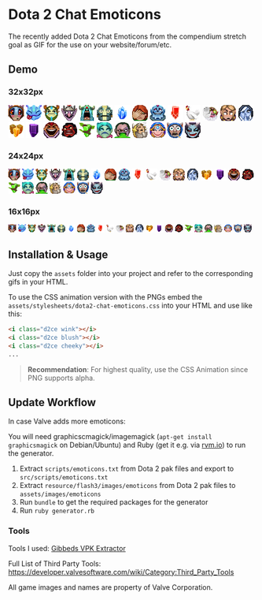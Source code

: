Dota 2 Chat Emoticons
====================

The recently added Dota 2 Chat Emoticons from the compendium stretch goal as GIF for the use on your website/forum/etc.

## Demo

### 32x32px

![:blush:](assets/images/blush.gif)
![:cheeky:](assets/images/cheeky.gif)
![:cool:](assets/images/cool.gif)
![:crazy:](assets/images/crazy.gif)
![:cry:](assets/images/cry.gif)
![:disapprove:](assets/images/disapprove.gif)
![:doubledamage:](assets/images/doubledamage.gif)
![:facepalm:](assets/images/facepalm.gif)
![:happytears:](assets/images/happytears.gif)
![:haste:](assets/images/haste.gif)
![:hex:](assets/images/hex.gif)
![:highfive:](assets/images/highfive.gif)
![:huh:](assets/images/huh.gif)
![:hush:](assets/images/hush.gif)
![:illusion:](assets/images/illusion.gif)
![:invisibility:](assets/images/invisibility.gif)
![:laugh:](assets/images/laugh.gif)
![:rage:](assets/images/rage.gif)
![:regeneration:](assets/images/regeneration.gif)
![:sad:](assets/images/sad.gif)
![:sick:](assets/images/sick.gif)
![:sleeping:](assets/images/sleeping.gif)
![:smile:](assets/images/smile.gif)
![:surprise:](assets/images/surprise.gif)
![:wink:](assets/images/wink.gif)

### 24x24px

![:blush:](assets/images/blush-24.gif)
![:cheeky:](assets/images/cheeky-24.gif)
![:cool:](assets/images/cool-24.gif)
![:crazy:](assets/images/crazy-24.gif)
![:cry:](assets/images/cry-24.gif)
![:disapprove:](assets/images/disapprove-24.gif)
![:doubledamage:](assets/images/doubledamage-24.gif)
![:facepalm:](assets/images/facepalm-24.gif)
![:happytears:](assets/images/happytears-24.gif)
![:haste:](assets/images/haste-24.gif)
![:hex:](assets/images/hex-24.gif)
![:highfive:](assets/images/highfive-24.gif)
![:huh:](assets/images/huh-24.gif)
![:hush:](assets/images/hush-24.gif)
![:illusion:](assets/images/illusion-24.gif)
![:invisibility:](assets/images/invisibility-24.gif)
![:laugh:](assets/images/laugh-24.gif)
![:rage:](assets/images/rage-24.gif)
![:regeneration:](assets/images/regeneration-24.gif)
![:sad:](assets/images/sad-24.gif)
![:sick:](assets/images/sick-24.gif)
![:sleeping:](assets/images/sleeping-24.gif)
![:smile:](assets/images/smile-24.gif)
![:surprise:](assets/images/surprise-24.gif)
![:wink:](assets/images/wink-24.gif)

### 16x16px

![:blush:](assets/images/blush-16.gif)
![:cheeky:](assets/images/cheeky-16.gif)
![:cool:](assets/images/cool-16.gif)
![:crazy:](assets/images/crazy-16.gif)
![:cry:](assets/images/cry-16.gif)
![:disapprove:](assets/images/disapprove-16.gif)
![:doubledamage:](assets/images/doubledamage-16.gif)
![:facepalm:](assets/images/facepalm-16.gif)
![:happytears:](assets/images/happytears-16.gif)
![:haste:](assets/images/haste-16.gif)
![:hex:](assets/images/hex-16.gif)
![:highfive:](assets/images/highfive-16.gif)
![:huh:](assets/images/huh-16.gif)
![:hush:](assets/images/hush-16.gif)
![:illusion:](assets/images/illusion-16.gif)
![:invisibility:](assets/images/invisibility-16.gif)
![:laugh:](assets/images/laugh-16.gif)
![:rage:](assets/images/rage-16.gif)
![:regeneration:](assets/images/regeneration-16.gif)
![:sad:](assets/images/sad-16.gif)
![:sick:](assets/images/sick-16.gif)
![:sleeping:](assets/images/sleeping-16.gif)
![:smile:](assets/images/smile-16.gif)
![:surprise:](assets/images/surprise-16.gif)
![:wink:](assets/images/wink-16.gif)

## Installation & Usage

Just copy the `assets` folder into your project and refer to the corresponding gifs in your HTML.

To use the CSS animation version with the PNGs embed the `assets/stylesheets/dota2-chat-emoticons.css` into your HTML and use like this:

```html
<i class="d2ce wink"></i>
<i class="d2ce blush"></i>
<i class="d2ce cheeky"></i>
...
```

> **Recommendation**: For highest quality, use the CSS Animation since PNG supports alpha.

## Update Workflow

In case Valve adds more emoticons:

You will need graphicscmagick/imagemagick (`apt-get install graphicsmagick` on Debian/Ubuntu) and Ruby (get it e.g. via [rvm.io](http://rvm.io)) to run the generator.

1. Extract `scripts/emoticons.txt` from Dota 2 pak files and export to `src/scripts/emoticons.txt`
3. Extract `resource/flash3/images/emoticons` from Dota 2 pak files to `assets/images/emoticons`
4. Run `bundle` to get the required packages for the generator
5. Run `ruby generator.rb`

### Tools

Tools I used: [Gibbeds VPK Extractor](https://developer.valvesoftware.com/wiki/Gibbeds_VPK_Extractor)

Full List of Third Party Tools: https://developer.valvesoftware.com/wiki/Category:Third_Party_Tools

All game images and names are property of Valve Corporation.
